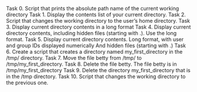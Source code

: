 Task 0. Script that prints the absolute path name of the current working directory
Task 1. Display the contents list of your current directory.
Task 2. Script that changes the working directory to the user’s home directory.
Task 3. Display current directory contents in a long format
Task 4. Display current directory contents, including hidden files (starting with .). Use the long format.
Task 5. Display current directory contents. Long format, with user and group IDs displayed numerically And hidden files (starting with .)
Task 6. Create a script that creates a directory named my_first_directory in the /tmp/ directory.
Task 7. Move the file betty from /tmp/ to /tmp/my_first_directory.
Task 8. Delete the file betty. The file betty is in /tmp/my_first_directory
Task 9. Delete the directory my_first_directory that is in the /tmp directory.
Task 10. Script that changes the working directory to the previous one.
